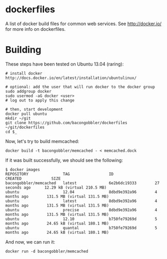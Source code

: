 dockerfiles
===========

A list of docker build files for common web services. See http://docker.io/ for more info on dockerfiles.

# Building

These steps have been tested on Ubuntu 13.04 (raring):

```
# install docker http://docs.docker.io/en/latest/installation/ubuntulinux/

# optional: add the user that will run docker to the docker group
sudo addgroup docker
sudo usermod -aG docker <user>
# log out to apply this change

# then, start development
docker pull ubuntu
mkdir ~/git
git clone https://github.com/bacongobbler/dockerfiles ~/git/dockerfiles
cd $_
```

Now, let's try to build memcached:

```
docker build -t bacongobbler/memcached - < memcached.dock
```

If it was built successfully, we should see the following:

```
$ docker images
REPOSITORY               TAG                 ID                  CREATED             SIZE
bacongobbler/memcached   latest              6e2b6dc19333        27 seconds ago      12.29 kB (virtual 210.5 MB)
ubuntu                   12.04               8dbd9e392a96        4 months ago        131.5 MB (virtual 131.5 MB)
ubuntu                   latest              8dbd9e392a96        4 months ago        131.5 MB (virtual 131.5 MB)
ubuntu                   precise             8dbd9e392a96        4 months ago        131.5 MB (virtual 131.5 MB)
ubuntu                   12.10               b750fe79269d        5 months ago        24.65 kB (virtual 180.1 MB)
ubuntu                   quantal             b750fe79269d        5 months ago        24.65 kB (virtual 180.1 MB)
```

And now, we can run it:

```
docker run -d bacongobbler/memcached
```
